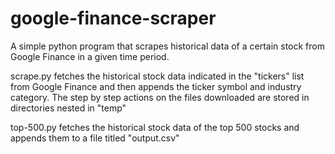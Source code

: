 # google-finance-scraper
A simple python program that scrapes historical data of a certain stock from Google Finance in a given time period.

scrape.py fetches the historical stock data indicated in the "tickers" list from Google Finance and then appends the ticker symbol and industry category. The step by step actions on the files downloaded are stored in directories nested in "temp"

top-500.py fetches the historical stock data of the top 500 stocks and appends them to a file titled "output.csv"

